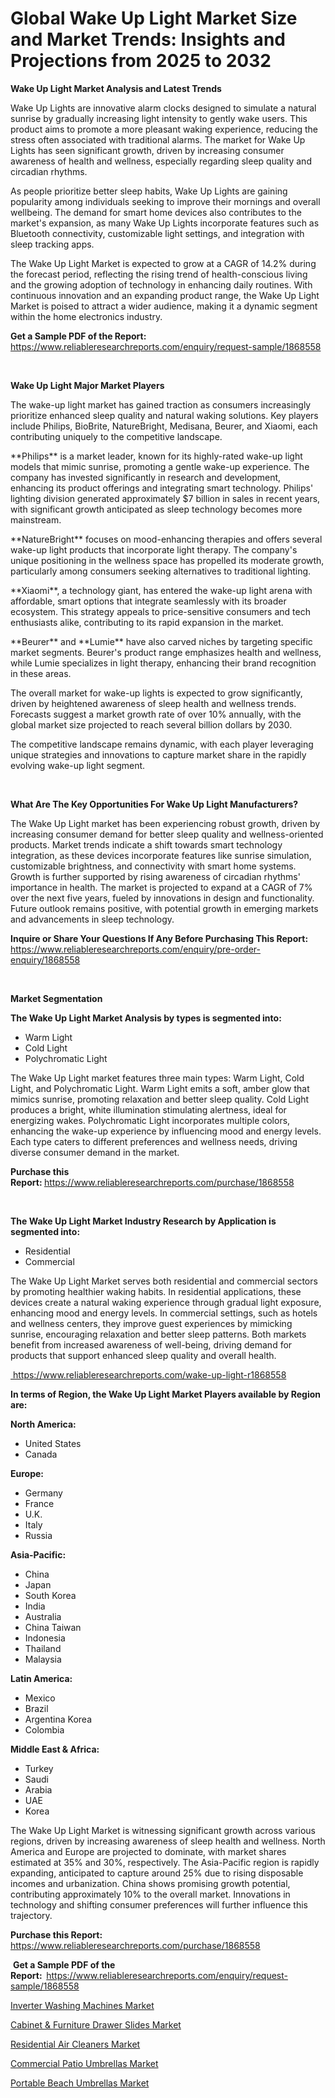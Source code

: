 <p><h1>Global Wake Up Light Market Size and Market Trends: Insights and Projections from 2025 to 2032</h1></p><p><strong>Wake Up Light Market Analysis and Latest Trends</strong></p>
<p><p>Wake Up Lights are innovative alarm clocks designed to simulate a natural sunrise by gradually increasing light intensity to gently wake users. This product aims to promote a more pleasant waking experience, reducing the stress often associated with traditional alarms. The market for Wake Up Lights has seen significant growth, driven by increasing consumer awareness of health and wellness, especially regarding sleep quality and circadian rhythms. </p><p>As people prioritize better sleep habits, Wake Up Lights are gaining popularity among individuals seeking to improve their mornings and overall wellbeing. The demand for smart home devices also contributes to the market's expansion, as many Wake Up Lights incorporate features such as Bluetooth connectivity, customizable light settings, and integration with sleep tracking apps.</p><p>The Wake Up Light Market is expected to grow at a CAGR of 14.2% during the forecast period, reflecting the rising trend of health-conscious living and the growing adoption of technology in enhancing daily routines. With continuous innovation and an expanding product range, the Wake Up Light Market is poised to attract a wider audience, making it a dynamic segment within the home electronics industry.</p></p>
<p><strong>Get a Sample PDF of the Report:&nbsp;</strong> <a href="https://www.reliableresearchreports.com/enquiry/request-sample/1868558?utm_campaign=33&utm_medium=2&utm_source=Github&utm_content=ia&utm_term=05022025&utm_id=wake-up-light">https://www.reliableresearchreports.com/enquiry/request-sample/1868558</a></p>
<p>&nbsp;</p>
<p><strong>Wake Up Light Major Market Players</strong></p>
<p><p>The wake-up light market has gained traction as consumers increasingly prioritize enhanced sleep quality and natural waking solutions. Key players include Philips, BioBrite, NatureBright, Medisana, Beurer, and Xiaomi, each contributing uniquely to the competitive landscape.</p><p>**Philips** is a market leader, known for its highly-rated wake-up light models that mimic sunrise, promoting a gentle wake-up experience. The company has invested significantly in research and development, enhancing its product offerings and integrating smart technology. Philips' lighting division generated approximately $7 billion in sales in recent years, with significant growth anticipated as sleep technology becomes more mainstream.</p><p>**NatureBright** focuses on mood-enhancing therapies and offers several wake-up light products that incorporate light therapy. The company's unique positioning in the wellness space has propelled its moderate growth, particularly among consumers seeking alternatives to traditional lighting.</p><p>**Xiaomi**, a technology giant, has entered the wake-up light arena with affordable, smart options that integrate seamlessly with its broader ecosystem. This strategy appeals to price-sensitive consumers and tech enthusiasts alike, contributing to its rapid expansion in the market.</p><p>**Beurer** and **Lumie** have also carved niches by targeting specific market segments. Beurer's product range emphasizes health and wellness, while Lumie specializes in light therapy, enhancing their brand recognition in these areas.</p><p>The overall market for wake-up lights is expected to grow significantly, driven by heightened awareness of sleep health and wellness trends. Forecasts suggest a market growth rate of over 10% annually, with the global market size projected to reach several billion dollars by 2030. </p><p>The competitive landscape remains dynamic, with each player leveraging unique strategies and innovations to capture market share in the rapidly evolving wake-up light segment.</p></p>
<p>&nbsp;</p>
<p><strong>What Are The Key Opportunities For Wake Up Light Manufacturers?</strong></p>
<p><p>The Wake Up Light market has been experiencing robust growth, driven by increasing consumer demand for better sleep quality and wellness-oriented products. Market trends indicate a shift towards smart technology integration, as these devices incorporate features like sunrise simulation, customizable brightness, and connectivity with smart home systems. Growth is further supported by rising awareness of circadian rhythms' importance in health. The market is projected to expand at a CAGR of 7% over the next five years, fueled by innovations in design and functionality. Future outlook remains positive, with potential growth in emerging markets and advancements in sleep technology.</p></p>
<p><strong>Inquire or Share Your Questions If Any Before Purchasing This Report:</strong> <a href="https://www.reliableresearchreports.com/enquiry/pre-order-enquiry/1868558?utm_campaign=33&utm_medium=2&utm_source=Github&utm_content=ia&utm_term=05022025&utm_id=wake-up-light">https://www.reliableresearchreports.com/enquiry/pre-order-enquiry/1868558</a></p>
<p>&nbsp;</p>
<p><strong>Market Segmentation</strong></p>
<p><strong>The Wake Up Light Market Analysis by types is segmented into:</strong></p>
<p><ul><li>Warm Light</li><li>Cold Light</li><li>Polychromatic Light</li></ul></p>
<p><p>The Wake Up Light market features three main types: Warm Light, Cold Light, and Polychromatic Light. Warm Light emits a soft, amber glow that mimics sunrise, promoting relaxation and better sleep quality. Cold Light produces a bright, white illumination stimulating alertness, ideal for energizing wakes. Polychromatic Light incorporates multiple colors, enhancing the wake-up experience by influencing mood and energy levels. Each type caters to different preferences and wellness needs, driving diverse consumer demand in the market.</p></p>
<p><strong>Purchase this Report:&nbsp;</strong><a href="https://www.reliableresearchreports.com/purchase/1868558?utm_campaign=33&utm_medium=2&utm_source=Github&utm_content=ia&utm_term=05022025&utm_id=wake-up-light">https://www.reliableresearchreports.com/purchase/1868558</a></p>
<p>&nbsp;</p>
<p><strong>The Wake Up Light Market Industry Research by Application is segmented into:</strong></p>
<p><ul><li>Residential</li><li>Commercial</li></ul></p>
<p><p>The Wake Up Light Market serves both residential and commercial sectors by promoting healthier waking habits. In residential applications, these devices create a natural waking experience through gradual light exposure, enhancing mood and energy levels. In commercial settings, such as hotels and wellness centers, they improve guest experiences by mimicking sunrise, encouraging relaxation and better sleep patterns. Both markets benefit from increased awareness of well-being, driving demand for products that support enhanced sleep quality and overall health.</p></p>
<p><a href="https://www.reliableresearchreports.com/wake-up-light-r1868558?utm_campaign=33&utm_medium=2&utm_source=Github&utm_content=ia&utm_term=05022025&utm_id=wake-up-light">&nbsp;https://www.reliableresearchreports.com/wake-up-light-r1868558</a></p>
<p><strong>In terms of Region, the Wake Up Light Market Players available by Region are:</strong></p>
<p>
    <p> <strong> North America: </strong>
        <ul>
            <li>United States</li>
            <li>Canada</li>
        </ul>
        </p> 
    <p> <strong> Europe: </strong>
        <ul>
            <li>Germany</li>
            <li>France</li>
            <li>U.K.</li>
            <li>Italy</li>
            <li>Russia</li>
        </ul>
        </p> 
    <p> <strong> Asia-Pacific: </strong>
        <ul>
            <li>China</li>
            <li>Japan</li>
            <li>South Korea</li>
            <li>India</li>
            <li>Australia</li>
            <li>China Taiwan</li>
            <li>Indonesia</li>
            <li>Thailand</li>
            <li>Malaysia</li>
        </ul>
        </p> 
    <p> <strong> Latin America: </strong>
        <ul>
            <li>Mexico</li>
            <li>Brazil</li>
            <li>Argentina Korea</li>
            <li>Colombia</li>
        </ul>
        </p> 
    <p> <strong> Middle East & Africa: </strong>
        <ul>
            <li>Turkey</li>
            <li>Saudi</li>
            <li>Arabia</li>
            <li>UAE</li>
            <li>Korea</li>
        </ul>
    </p>
    </p>
<p><p>The Wake Up Light Market is witnessing significant growth across various regions, driven by increasing awareness of sleep health and wellness. North America and Europe are projected to dominate, with market shares estimated at 35% and 30%, respectively. The Asia-Pacific region is rapidly expanding, anticipated to capture around 25% due to rising disposable incomes and urbanization. China shows promising growth potential, contributing approximately 10% to the overall market. Innovations in technology and shifting consumer preferences will further influence this trajectory.</p></p>
<p><strong>Purchase this Report: </strong><a href="https://www.reliableresearchreports.com/purchase/1868558?utm_campaign=33&utm_medium=2&utm_source=Github&utm_content=ia&utm_term=05022025&utm_id=wake-up-light">https://www.reliableresearchreports.com/purchase/1868558</a></p>
<p>&nbsp;<strong>Get a Sample PDF of the Report:&nbsp;&nbsp;</strong><a href="https://www.reliableresearchreports.com/enquiry/request-sample/1868558?utm_campaign=33&utm_medium=2&utm_source=Github&utm_content=ia&utm_term=05022025&utm_id=wake-up-light">https://www.reliableresearchreports.com/enquiry/request-sample/1868558</a></p>
<p><strong></strong></p>
<p><p><a href="https://github.com/arnoldannice0/Market-Research-Report-List-1/blob/main/inverter-washing-machines-market.md?utm_campaign=33&utm_medium=2&utm_source=Github&utm_content=ia&utm_term=05022025&utm_id=wake-up-light">Inverter Washing Machines Market</a></p><p><a href="https://github.com/bensemilia864/Market-Research-Report-List-1/blob/main/cabinet-furniture-drawer-slides-market.md?utm_campaign=33&utm_medium=2&utm_source=Github&utm_content=ia&utm_term=05022025&utm_id=wake-up-light">Cabinet & Furniture Drawer Slides Market</a></p><p><a href="https://github.com/sungbruington660/Market-Research-Report-List-1/blob/main/residential-air-cleaners-market.md?utm_campaign=33&utm_medium=2&utm_source=Github&utm_content=ia&utm_term=05022025&utm_id=wake-up-light">Residential Air Cleaners Market</a></p><p><a href="https://github.com/adyawafurber1/Market-Research-Report-List-1/blob/main/commercial-patio-umbrellas-market.md?utm_campaign=33&utm_medium=2&utm_source=Github&utm_content=ia&utm_term=05022025&utm_id=wake-up-light">Commercial Patio Umbrellas Market</a></p><p><a href="https://github.com/pimanoruman/Market-Research-Report-List-1/blob/main/portable-beach-umbrellas-market.md?utm_campaign=33&utm_medium=2&utm_source=Github&utm_content=ia&utm_term=05022025&utm_id=wake-up-light">Portable Beach Umbrellas Market</a></p></p>